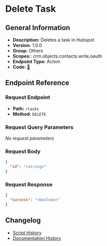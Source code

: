 # Delete Task

## General Information

- **Description:** Deletes a task in Hubspot
- **Version:** 1.0.0
- **Group:** Others
- **Scopes:**: crm.objects.contacts.write,oauth
- **Endpoint Type:** Action
- **Code:** [🔗](https://github.com/NangoHQ/integration-templates/tree/main/integrations/hubspot/actions/delete-task.ts)


## Endpoint Reference

### Request Endpoint

- **Path:** `/tasks`
- **Method:** `DELETE`

### Request Query Parameters

_No request parameters_

### Request Body

```json
{
  "id": "<string>"
}
```

### Request Response

```json
{
  "success": "<boolean>"
}
```

## Changelog

- [Script History](https://github.com/NangoHQ/integration-templates/commits/main/integrations/hubspot/actions/delete-task.ts)
- [Documentation History](https://github.com/NangoHQ/integration-templates/commits/main/integrations/hubspot/actions/delete-task.md)

<!-- END  GENERATED CONTENT -->


